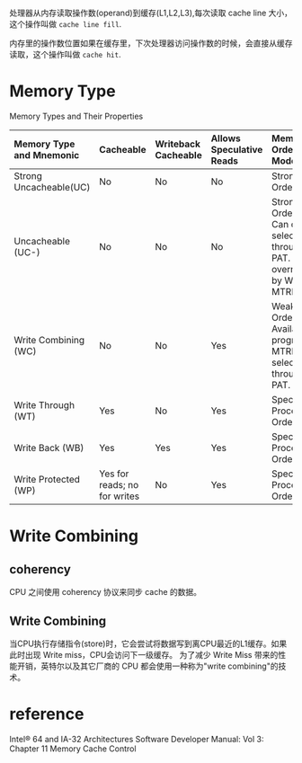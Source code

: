 #

处理器从内存读取操作数(operand)到缓存(L1,L2,L3),每次读取 cache line 大小，这个操作叫做 `cache line fill`.

内存里的操作数位置如果在缓存里，下次处理器访问操作数的时候，会直接从缓存读取，这个操作叫做 `cache hit`.


# Memory Type 
Memory Types and Their Properties

Memory Type and Mnemonic | Cacheable | Writeback Cacheable | Allows Speculative Reads | Memory Ordering Model
:--- | :--- | :--- | :--- | :---
Strong Uncacheable(UC)| No | No | No | Strong Ordering.
Uncacheable (UC-) | No | No | No | Strong Ordering. Can only be selected through the PAT. Can be overridden by WC in MTRRs.
Write Combining (WC) | No | No | Yes | Weak Ordering. Available by programming MTRRs or by selecting it through the PAT.
Write Through (WT) | Yes | No  | Yes | Speculative Processor Ordering.
Write Back (WB) | Yes | Yes | Yes | Speculative Processor Ordering.
Write Protected (WP) | Yes for reads; no for writes | No | Yes | Speculative Processor Ordering.



 
# Write Combining

## coherency
CPU 之间使用 coherency 协议来同步 cache 的数据。

## Write Combining
当CPU执行存储指令(store)时，它会尝试将数据写到离CPU最近的L1缓存。如果此时出现 Write miss，CPU会访问下一级缓存。
为了减少 Write Miss 带来的性能开销，英特尔以及其它厂商的 CPU 都会使用一种称为"write combining"的技术。





# reference
Intel® 64 and IA-32 Architectures Software Developer Manual: Vol 3: Chapter 11 Memory Cache Control
